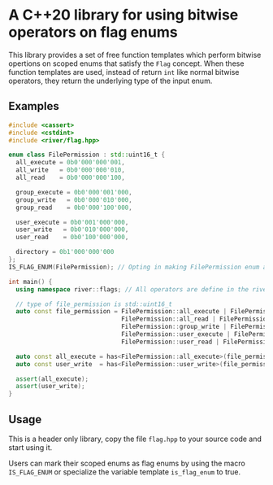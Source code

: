 # A C++20 library for using bitwise operators on flag enums

This library provides a set of free function templates which perform bitwise opertions on scoped enums that satisfy the `Flag` concept. When these function templates are used, instead of return `int` like normal bitwise operators, they return the underlying type of the input enum.

## Examples

```cpp
#include <cassert>
#include <cstdint>
#include <river/flag.hpp>

enum class FilePermission : std::uint16_t {
  all_execute = 0b0'000'000'001,
  all_write   = 0b0'000'000'010,
  all_read    = 0b0'000'000'100,

  group_execute = 0b0'000'001'000,
  group_write   = 0b0'000'010'000,
  group_read    = 0b0'000'100'000,

  user_execute = 0b0'001'000'000,
  user_write   = 0b0'010'000'000,
  user_read    = 0b0'100'000'000,

  directory = 0b1'000'000'000
};
IS_FLAG_ENUM(FilePermission); // Opting in making FilePermission enum as a flag enum

int main() {
  using namespace river::flags; // All operators are define in the river namespace

  // type of file_permission is std::uint16_t
  auto const file_permission = FilePermission::all_execute | FilePermission::all_write |
                               FilePermission::all_read | FilePermission::group_execute |
                               FilePermission::group_write | FilePermission::group_read |
                               FilePermission::user_execute | FilePermission::user_write |
                               FilePermission::user_read | FilePermission::directory;

  auto const all_execute = has<FilePermission::all_execute>(file_permission);
  auto const user_write  = has<FilePermission::user_write>(file_permission);

  assert(all_execute);
  assert(user_write);
}
```

## Usage
This is a header only library, copy the file `flag.hpp` to your source code and start using it.

Users can mark their scoped enums as flag enums by using the macro `IS_FLAG_ENUM` or specialize the variable template `is_flag_enum` to true.
